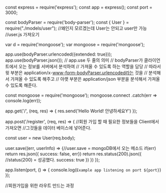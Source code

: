 const express = require('express');
const app = express();
const port = 3000;

const bodyParser = require('body-parser');
const { User } = require("./models/user");
//왜인지 모르겠는데 User는 안되고 user만 가능
//user.js 가져오기

var d = require('mongoose');
var mongoose = require('mongoose');

app.use(bodyParser.urlencoded({extended: true}));
app.use(bodyParser.json());
// app.use 두 줄의 의미
// bodyParser가 클라이언트에서 오는 정보를 서버에서 분석하여
// 가져올 수 있도록 하는 역할을 담당
// 따라서 윗 부분은 application/x-www-form-bodyParser.urlencoded라는 것을
// 분석해서 가져올 수 있도록 해주고
// 아랫 부분은 application/json 부분을 분석해서 가져올 수 있도록 해준다.

const mongoose = require('mongoose');
mongoose.connect
.catch(err => console.log(err));

app.get('/', (req, res) => {
  res.send('Hello World! 안녕하세요Y')
});

app.post('/register', (req, res) => {
  //회원 가입 할 때 필요한 정보들을 Client에서 가져오면
  //그것들을 데이터 베이스에 넣어준다.

  const user = new User(req.body);

  user.save((err, userInfo) => {//user.save = mongoDB에서 오는 메소드
    if(err) return res.json({ success: false, err})
    return res.status(200).json({ //status(200) = 성공했다. 
      success: true
    })
  }) 
});

app.listen(port, () => {
  console.log(`Example app listening on port ${port}`)
});

//회원가입을 위한 라우트 만드는 과정